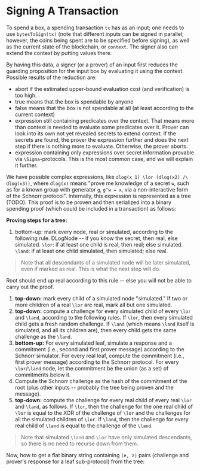 # Signing A Transaction

To spend a box, a spending transaction `tx` has as an input; one needs to use `bytesToSign(tx)` (note that different inputs can be signed in parallel; however, the coins being spent are to be specified before signing), as well as the current state of the blockchain, or `context`. The signer also can extend the context by putting values there.

By having this data, a signer (or a prover) of an input first reduces the guarding proposition for the input box by evaluating it using the context. Possible results of the reduction are:

-   abort if the estimated upper-bound evaluation cost (and verification) is too high.
-   true means that the box is spendable by anyone
-   false means that the box is not spendable at all (at least according to the current context)
-   expression still containing predicates over the context. That means more than context is needed to evaluate some predicates over it. Prover can look into its own not yet revealed secrets to extend context. If the secrets are found, the prover the expression further and does the next step if there is nothing more to evaluate. Otherwise, the prover aborts.
-   expression containing only expressions over secret information provable via `\Sigma`-protocols. This is the most common case, and we will explain it further.

We have possible complex expressions, like `dlog(x_1) \lor (dlog(x2) /\ dlog(x3))`, where `dlog(x)` means "prove me knowledge of a secret `w`, such as for a known group with generator `g`, `g^w = x`, via a non-interactive form of the Schnorr protocol". Internally, this expression is represented as a tree (TODO). This proof is to be proven and then serialized into a binary spending proof (which could be included in a transaction) as follows:

**Proving steps for a tree:**


1. bottom-up: mark every node, real or simulated, according to the following rule. DLogNode -- if you know the secret, then real, else simulated. `\lor`: if at least one child is real, then real; else simulated. `\land`: if at least one child simulated, then simulated; else real. 

> Note that all descendants of a simulated node will be later simulated, even if marked as real. This is what the next step will do.

Root should end up real according to this rule -- else you will not be able to carry out the proof.

1. **top-down:** mark every child of a simulated node \"simulated.\" If two or more children of a real `\lor` are real, mark all but one simulated.
2. **top-down:** compute a challenge for every simulated child of every `\lor` and `\land`, according to the following rules. If `\lor`, then every simulated child gets a fresh random challenge. If `\land` (which means `\land` itself is simulated, and all its children are), then every child gets the same challenge as the `\land`.
3. **bottom-up:** For every simulated leaf, simulate a response and a commitment (i.e., second and first prover message) according to the Schnorr simulator. For every real leaf, compute the commitment (i.e., first prover message) according to the Schnorr protocol. For every `\lor`/`\land` node, let the commitment be the union (as a set) of commitments below it.
4. Compute the Schnorr challenge as the hash of the commitment of the root (plus other inputs -- probably the tree being proven and the message).
5. **top-down:** compute the challenge for every real child of every real `\lor` and `\land`, as follows. If `\lor`, then the challenge for the one real child of `\lor` is equal to the XOR of the challenge of `\lor` and the challenges for all the simulated children of `\lor`. If `\land`, then the challenge for every real child of `\land` is equal to the challenge of the `\land`.

> Note that simulated `\land` and `\lor` have only simulated descendants, so there is no need to recurse down from them.

Now, how to get a flat binary string containing `(e, z)` pairs (challenge and prover's response for a leaf sub-protocol) from the tree:
